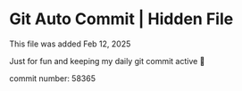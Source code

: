 # Git Auto Commit | Hidden File

This file was added Feb 12, 2025

Just for fun and keeping my daily git commit active 🤪

commit number: 58365
